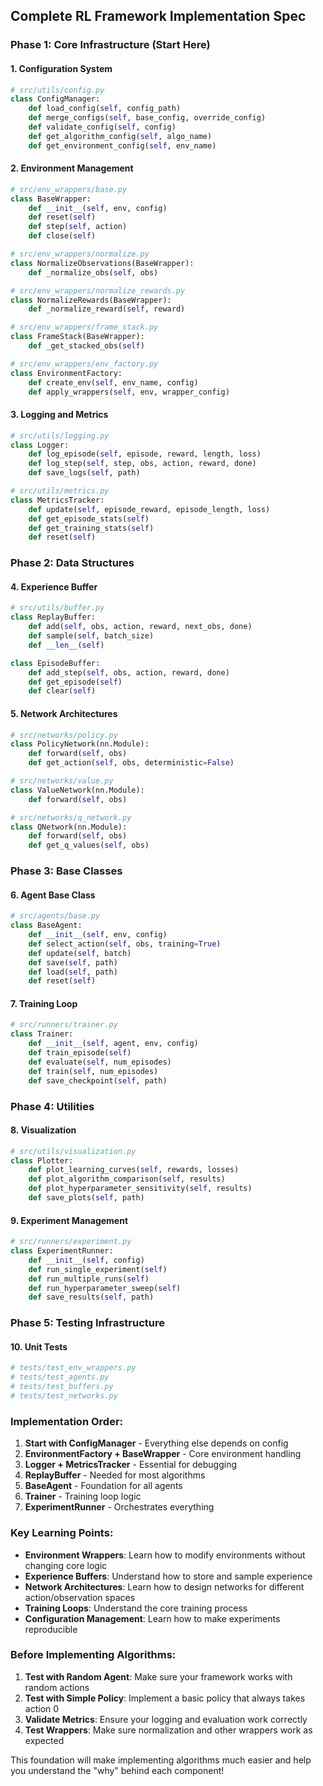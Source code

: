 
## **Complete RL Framework Implementation Spec**

### **Phase 1: Core Infrastructure (Start Here)**

#### **1. Configuration System**
```python
# src/utils/config.py
class ConfigManager:
    def load_config(self, config_path)
    def merge_configs(self, base_config, override_config)
    def validate_config(self, config)
    def get_algorithm_config(self, algo_name)
    def get_environment_config(self, env_name)
```

#### **2. Environment Management**
```python
# src/env_wrappers/base.py
class BaseWrapper:
    def __init__(self, env, config)
    def reset(self)
    def step(self, action)
    def close(self)

# src/env_wrappers/normalize.py
class NormalizeObservations(BaseWrapper):
    def _normalize_obs(self, obs)

# src/env_wrappers/normalize_rewards.py
class NormalizeRewards(BaseWrapper):
    def _normalize_reward(self, reward)

# src/env_wrappers/frame_stack.py
class FrameStack(BaseWrapper):
    def _get_stacked_obs(self)

# src/env_wrappers/env_factory.py
class EnvironmentFactory:
    def create_env(self, env_name, config)
    def apply_wrappers(self, env, wrapper_config)
```

#### **3. Logging and Metrics**
```python
# src/utils/logging.py
class Logger:
    def log_episode(self, episode, reward, length, loss)
    def log_step(self, step, obs, action, reward, done)
    def save_logs(self, path)

# src/utils/metrics.py
class MetricsTracker:
    def update(self, episode_reward, episode_length, loss)
    def get_episode_stats(self)
    def get_training_stats(self)
    def reset(self)
```

### **Phase 2: Data Structures**

#### **4. Experience Buffer**
```python
# src/utils/buffer.py
class ReplayBuffer:
    def add(self, obs, action, reward, next_obs, done)
    def sample(self, batch_size)
    def __len__(self)

class EpisodeBuffer:
    def add_step(self, obs, action, reward, done)
    def get_episode(self)
    def clear(self)
```

#### **5. Network Architectures**
```python
# src/networks/policy.py
class PolicyNetwork(nn.Module):
    def forward(self, obs)
    def get_action(self, obs, deterministic=False)

# src/networks/value.py
class ValueNetwork(nn.Module):
    def forward(self, obs)

# src/networks/q_network.py
class QNetwork(nn.Module):
    def forward(self, obs)
    def get_q_values(self, obs)
```

### **Phase 3: Base Classes**

#### **6. Agent Base Class**
```python
# src/agents/base.py
class BaseAgent:
    def __init__(self, env, config)
    def select_action(self, obs, training=True)
    def update(self, batch)
    def save(self, path)
    def load(self, path)
    def reset(self)
```

#### **7. Training Loop**
```python
# src/runners/trainer.py
class Trainer:
    def __init__(self, agent, env, config)
    def train_episode(self)
    def evaluate(self, num_episodes)
    def train(self, num_episodes)
    def save_checkpoint(self, path)
```

### **Phase 4: Utilities**

#### **8. Visualization**
```python
# src/utils/visualization.py
class Plotter:
    def plot_learning_curves(self, rewards, losses)
    def plot_algorithm_comparison(self, results)
    def plot_hyperparameter_sensitivity(self, results)
    def save_plots(self, path)
```

#### **9. Experiment Management**
```python
# src/runners/experiment.py
class ExperimentRunner:
    def __init__(self, config)
    def run_single_experiment(self)
    def run_multiple_runs(self)
    def run_hyperparameter_sweep(self)
    def save_results(self, path)
```

### **Phase 5: Testing Infrastructure**

#### **10. Unit Tests**
```python
# tests/test_env_wrappers.py
# tests/test_agents.py
# tests/test_buffers.py
# tests/test_networks.py
```

### **Implementation Order:**

1. **Start with ConfigManager** - Everything else depends on config
2. **EnvironmentFactory + BaseWrapper** - Core environment handling
3. **Logger + MetricsTracker** - Essential for debugging
4. **ReplayBuffer** - Needed for most algorithms
5. **BaseAgent** - Foundation for all agents
6. **Trainer** - Training loop logic
7. **ExperimentRunner** - Orchestrates everything

### **Key Learning Points:**

- **Environment Wrappers**: Learn how to modify environments without changing core logic
- **Experience Buffers**: Understand how to store and sample experience
- **Network Architectures**: Learn how to design networks for different action/observation spaces
- **Training Loops**: Understand the core training process
- **Configuration Management**: Learn how to make experiments reproducible

### **Before Implementing Algorithms:**

1. **Test with Random Agent**: Make sure your framework works with random actions
2. **Test with Simple Policy**: Implement a basic policy that always takes action 0
3. **Validate Metrics**: Ensure your logging and evaluation work correctly
4. **Test Wrappers**: Make sure normalization and other wrappers work as expected

This foundation will make implementing algorithms much easier and help you understand the "why" behind each component!